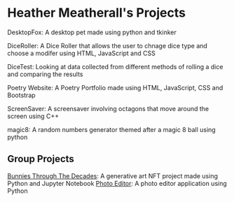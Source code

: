 # Heather Meatherall's Projects

DesktopFox: A desktop pet made using python and tkinker

DiceRoller: A Dice Roller that allows the user to chnage dice type and choose a modifer using HTML, JavaScript and CSS

DiceTest: Looking at data collected from different methods of rolling a dice and comparing the results

Poetry Website: A Poetry Portfolio made using HTML, JavaScript, CSS and Bootstrap

ScreenSaver: A screensaver involving octagons that move around the screen using C++

magic8: A random numbers generator themed after a magic 8 ball using python

## Group Projects
[Bunnies Through The Decades](https://github.com/Maheen012/Bunniverse-NFT): A generative art NFT project made using Python and Jupyter Notebook
[Photo Editor](https://github.com/Heather-meatherall/PhotographyProject): A photo editor application using Python
